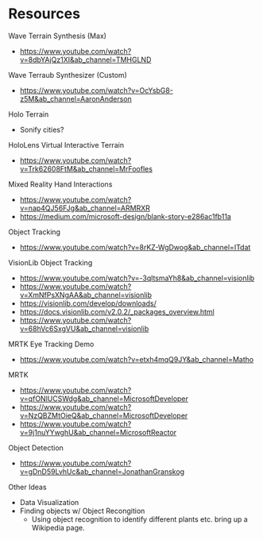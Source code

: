 # Resources
Wave Terrain Synthesis (Max)
- https://www.youtube.com/watch?v=8dbYAjQz1XI&ab_channel=TMHGLND

Wave Terraub Synthesizer (Custom)
- https://www.youtube.com/watch?v=OcYsbG8-z5M&ab_channel=AaronAnderson

Holo Terrain
-	Sonify cities?

HoloLens Virtual Interactive Terrain
- https://www.youtube.com/watch?v=Trk62608FtM&ab_channel=MrFoofles

Mixed Reality Hand Interactions
- https://www.youtube.com/watch?v=nap4QJ56FJg&ab_channel=ARMRXR
- https://medium.com/microsoft-design/blank-story-e286ac1fb11a

Object Tracking
- https://www.youtube.com/watch?v=8rKZ-WgDwog&ab_channel=ITdat

VisionLib Object Tracking
- https://www.youtube.com/watch?v=-3qltsmaYh8&ab_channel=visionlib
- https://www.youtube.com/watch?v=XmNfPsXNgAA&ab_channel=visionlib
- https://visionlib.com/develop/downloads/
- https://docs.visionlib.com/v2.0.2/_packages_overview.html
- https://www.youtube.com/watch?v=68hVc6SxgVU&ab_channel=visionlib

MRTK Eye Tracking Demo
- https://www.youtube.com/watch?v=etxh4mqQ9JY&ab_channel=Matho


MRTK
- https://www.youtube.com/watch?v=qfONlUCSWdg&ab_channel=MicrosoftDeveloper
- https://www.youtube.com/watch?v=NzQBZMtOieQ&ab_channel=MicrosoftDeveloper
- https://www.youtube.com/watch?v=9j1nuYYwghU&ab_channel=MicrosoftReactor


Object Detection
- https://www.youtube.com/watch?v=gDnD59LvhUc&ab_channel=JonathanGranskog


Other Ideas
- Data Visualization
- Finding objects w/ Object Recongition
  - Using object recognition to identify different plants etc. bring up a Wikipedia page.




